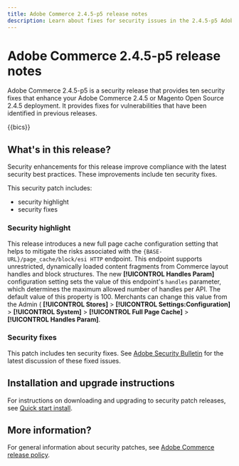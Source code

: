 ```yaml
---
title: Adobe Commerce 2.4.5-p5 release notes
description: Learn about fixes for security issues in the 2.4.5-p5 Adobe Commerce release.
---
```


# Adobe Commerce 2.4.5-p5 release notes

Adobe Commerce 2.4.5-p5 is a security release that provides ten security fixes that enhance your Adobe Commerce 2.4.5 or Magento Open Source 2.4.5 deployment. It provides fixes for vulnerabilities that have been identified in previous releases.

{{bics}}

## What's in this release?

Security enhancements for this release improve compliance with the latest security best practices. These improvements include ten security fixes.

This security patch includes:

* security highlight
* security fixes

### Security highlight

This release introduces a new full page cache configuration setting that helps to mitigate the risks associated with the `{BASE-URL}/page_cache/block/esi HTTP` endpoint. This endpoint supports unrestricted, dynamically loaded content fragments from Commerce layout handles and block structures. The new **[!UICONTROL Handles Param]** configuration setting sets the value of this endpoint's `handles` parameter, which determines the maximum allowed number of handles per API. The default value of this property is 100. Merchants can change this value from the Admin ( **[!UICONTROL Stores]** > **[!UICONTROL Settings:Configuration]** > **[!UICONTROL System]** > **[!UICONTROL Full Page Cache]** > **[!UICONTROL Handles Param]**. <!-- AC-9113 -->

### Security fixes

This patch includes ten security fixes. See [Adobe Security Bulletin](https://helpx.adobe.com/security/products/magento/apsb23-50.html) for the latest discussion of these fixed issues.


## Installation and upgrade instructions

For instructions on downloading and upgrading to security patch releases, see [Quick start install](../../../installation/composer.md).

## More information?

For general information about security patches, see [Adobe Commerce release policy](https://experienceleague.adobe.com/docs/commerce-operations/release/planning/versioning-policy.html?lang=en#security-patch-release).